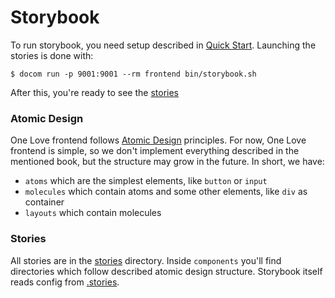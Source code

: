 Storybook
=========
To run storybook, you need setup described in [Quick Start](https://github.com/one-love/one-love/blob/master/doc/quick-start.md).
Launching the stories is done with:
```
$ docom run -p 9001:9001 --rm frontend bin/storybook.sh
```
After this, you're ready to see the [stories](http://localhost:9001)

### Atomic Design
One Love frontend follows [Atomic Design](https://github.com/bradfrost/atomic-design) principles. For now, One Love frontend is 
simple, so we don't implement everything described in the mentioned book, but the structure may grow in the future. In short, we 
have:
* `atoms` which are the simplest elements, like `button` or `input`
* `molecules` which contain atoms and some other elements, like `div` as container
* `layouts` which contain molecules

### Stories
All stories are in the [stories](../stories/) directory. Inside `components` you'll find directories which follow described 
atomic design structure. Storybook itself reads config from [.stories](../.stories/).
